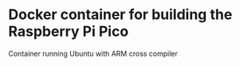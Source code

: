 # Docker container for building the Raspberry Pi Pico

Container running Ubuntu with ARM cross compiler